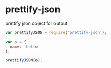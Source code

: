 # prettify-json
prettify json object for output


```js
var prettifyJSON = require('prettify-json');

var o = {
  name: 'hello'
};

prettifyJSON(o);
```
